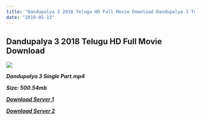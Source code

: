 ```yaml
---
title: "Dandupalya 3 2018 Telugu HD Full Movie Download Dandupalya 3 Telugu HD Movie Download"
date: "2019-05-13"
---
```


## Dandupalya 3 2018 Telugu HD Full Movie Download 

![](https://images.moviebuff.com/9531611c-62ff-42d0-94fa-8758e300a4b3?w=1000)

**_Dandupalya 3 Single Part.mp4_**

**_Size: 500.54mb_**

**_[Download Server 1](https://openload.co/f/nuOIHNbUyTE)_**

**_[Download Server 2](https://openload.co/f/nuOIHNbUyTE)_**
